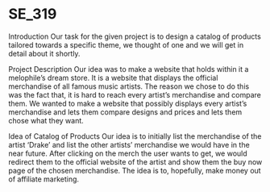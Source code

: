 # SE_319

Introduction
Our task for the given project is to design a catalog of products tailored towards a specific theme, we thought of one and we will get in detail about it shortly.

Project Description
Our idea was to make a website that holds within it a melophile’s dream store. It is a website that displays the official merchandise of all famous music artists. The reason we chose to do this was the fact that, it is hard to reach every artist’s merchandise and compare them. We wanted to make a website that possibly displays every artist’s merchandise and lets them compare designs and prices and lets them chose what they want. 

Idea of Catalog of Products
Our idea is to initially list the merchandise of the artist ‘Drake’ and list the other artists’ merchandise we would have in the near future. After clicking on the merch the user wants to get, we would redirect them to the official website of the artist and show them the buy now page of the chosen merchandise. The idea is to, hopefully, make money out of affiliate marketing.
